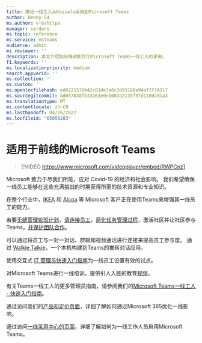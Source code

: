 ```yaml
---
title: 推动一线工人从Kaizala采用到Microsoft Teams
author: Benny-54
ms.author: v-bshilpa
manager: serdars
ms.topic: reference
ms.service: msteams
audience: admin
ms.reviewer: ''
description: 本文介绍如何推动和优化Microsoft Teams一线工人的采用。
f1.keywords: ''
ms.localizationpriority: medium
search.appverid: ''
ms.collection: ''
ms.custom: ''
ms.openlocfilehash: ed0221576b42c01de7a8c3d93188a94af2f74317
ms.sourcegitcommit: bd05783dfb33a63e0eb083a2135f97d110dc81a3
ms.translationtype: MT
ms.contentlocale: zh-CN
ms.lasthandoff: 04/26/2022
ms.locfileid: "65059283"
---
```

# <a name="microsoft-teams-for-frontline"></a>适用于前线的Microsoft Teams

> [!VIDEO https://www.microsoft.com/videoplayer/embed/RWPCnz]

Microsoft 致力于尽我们所能，应对 Covid-19 的经济和社会影响。 我们希望确保一线员工能够在这些充满挑战的时期获得所需的技术资源和专业知识。

在整个行业中，[IKEA](https://customers.microsoft.com/story/799203-ikea-retailers-teams) 和 [Alcoa](https://customers.microsoft.com/story/837930-alcoa-manufacturing-teams) 等 Microsoft 客户正在使用Teams来增强其一线员工的能力。

若要[无缝管理轮班计划](/microsoftteams/expand-teams-across-your-org/shifts-for-teams-landing-page)，[请连接员工](https://query.prod.cms.rt.microsoft.com/cms/api/am/binary/RE4M6Xi)，[简化任务管理过程](https://query.prod.cms.rt.microsoft.com/cms/api/am/binary/RE4M4Uq)，激活社区并让社区参与Teams，[并保护团队合作](/microsoftteams/teams-security-guide)。

可以通过将员工与一对一对话、群聊和视频通话进行连接来提高员工参与度。 通过 [Walkie Talkie](/MicrosoftTeams/walkie-talkie)，一个本机构建到Teams的推转对话应用。

使用交互式 [IT 管理员快速入门指南](https://config-flw-interactive-guide.immersivelearning.online/)为一线员工设置有效的试点。

对Microsoft Teams进行一线培训，提供引人入胜的教育[视频](https://support.microsoft.com/office/what-is-shifts-f8efe6e4-ddb3-4d23-b81b-bb812296b821)。

有关Teams一线工人的更多管理员指南，请参阅我们的[Microsoft Teams一线工人 - 快速入门指南](/Microsoftteams/flw-quickstart)。

通过访问我们的[产品和定价页面](https://www.microsoft.com/microsoft-365/enterprise/frontline)，详细了解如何通过Microsoft 365优化一线影响。

通过访问[一线采用中心的页面](https://adoption.microsoft.com/microsoft-teams/frontline-workers/)，详细了解如何为一线工作人员启用Microsoft Teams。
